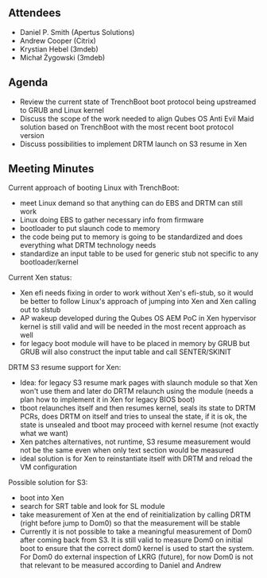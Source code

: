 ## Attendees

- Daniel P. Smith (Apertus Solutions)
- Andrew Cooper (Citrix)
- Krystian Hebel (3mdeb)
- Michał Żygowski (3mdeb)

## Agenda

- Review the current state of TrenchBoot boot protocol being upstreamed to GRUB
  and Linux kernel
- Discuss the scope of the work needed to align Qubes OS Anti Evil Maid
  solution based on TrenchBoot with the most recent boot protocol version
- Discuss possibilities to implement DRTM launch on S3 resume in Xen

## Meeting Minutes

Current approach of booting Linux with TrenchBoot:

- meet Linux demand so that anything can do EBS and DRTM can still work
- Linux doing EBS to gather necessary info from firmware
- bootloader to put slaunch code to memory
- the code being put to memory is going to be standardized and does everything
  what DRTM technology needs
- standardize an input table to be used for generic stub not specific to any
  bootloader/kernel

Current Xen status:

- Xen efi needs fixing in order to work without Xen's efi-stub, so it would be
  better to follow Linux's approach of jumping into Xen and Xen calling out to
  slstub
- AP wakeup developed during the Qubes OS AEM PoC in Xen hypervisor kernel is
  still valid and will be needed in the most recent approach as well
- for legacy boot module will have to be placed in memory by GRUB but GRUB will
  also construct the input table and call SENTER/SKINIT

DRTM S3 resume support for Xen:

- Idea: for legacy S3 resume mark pages with slaunch module so that Xen won't
  use them and later do DRTM relaunch using the module (needs a plan how to
  implement it in Xen for legacy BIOS boot)
- tboot relaunches itself and then resumes kernel, seals its state to DRTM
  PCRs, does DRTM on itself and tries to unseal the state, if it is ok, the
  state is unsealed and tboot may proceed with kernel resume (not exactly what
  we want)
- Xen patches alternatives, not runtime, S3 resume measurement would not be the
  same even when only text section would be measured
- ideal solution is for Xen to reinstantiate itself with DRTM and reload the VM
  configuration

Possible solution for S3:

- boot into Xen
- search for SRT table and look for SL module
- take measurement of Xen at the end of reinitialization by calling DRTM (right
  before jump to Dom0) so that the measurement will be stable
- Currently it is not possible to take a meaningful measurement of Dom0 after
  coming back from S3. It is still valid to measure Dom0 on initial boot to
  ensure that the correct dom0 kernel is used to start the system. For Dom0 do
  external inspection of LKRG (future), for now Dom0 is not that relevant to be
  measured according to Daniel and Andrew
